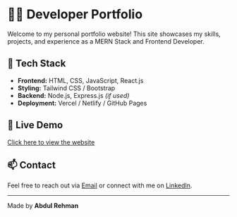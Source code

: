 # 🧑‍💻 Developer Portfolio

Welcome to my personal portfolio website! This site showcases my skills, projects, and experience as a MERN Stack and Frontend Developer.

## 🚀 Tech Stack
- **Frontend:** HTML, CSS, JavaScript, React.js
- **Styling:** Tailwind CSS / Bootstrap
- **Backend:** Node.js, Express.js *(if used)*
- **Deployment:** Vercel / Netlify / GitHub Pages


## 🔗 Live Demo

[Click here to view the website](abdulrehmandev.vercel.app)

## 📫 Contact

Feel free to reach out via [Email](mailto:rehmanmirza458@gmail.com) or connect with me on [LinkedIn](www.linkedin.com/in/abdul-rehman-693b2b280).

---

Made by **Abdul Rehman**
